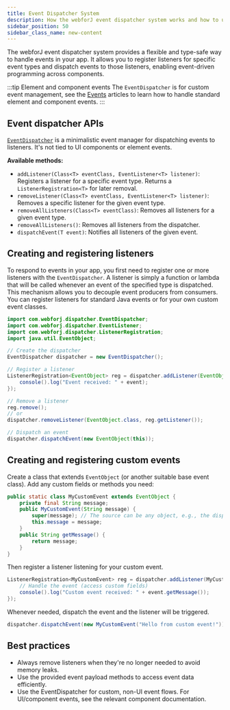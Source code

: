 ```yaml
---
title: Event Dispatcher System
description: How the webforJ event dispatcher system works and how to use it for event-driven programming.
sidebar_position: 50
sidebar_class_name: new-content
---
```


<DocChip chip='since' label='23.06' />
<JavadocLink type="dispatcher" location="com/webforj/dispatcher/EventDispatcher" top='true'/>

The webforJ event dispatcher system provides a flexible and type-safe way to handle events in your app. It allows you to register listeners for specific event types and dispatch events to those listeners, enabling event-driven programming across components.

:::tip Element and component events
The `EventDispatcher` is for custom event management, see the [Events](/docs/building-ui/events) articles to learn how to handle standard element and component events.
:::

<ComponentDemo 
path='/webforj/eventdispatchercustomevent' 
javaE='https://raw.githubusercontent.com/webforj/webforj-documentation/refs/heads/main/src/main/java/com/webforj/samples/views/advanced/EventDispatcherCustomEventView.java'
height = '300px'
/>

## Event dispatcher APIs

[`EventDispatcher`](https://webforj.com/javadoc/com/webforj/dispatcher/EventDispatcher.html) is a minimalistic event manager for dispatching events to listeners. It's not tied to UI components or element events.

**Available methods:**

- `addListener(Class<T> eventClass, EventListener<T> listener)`: Registers a listener for a specific event type. Returns a `ListenerRegistration<T>` for later removal.
- `removeListener(Class<T> eventClass, EventListener<T> listener)`: Removes a specific listener for the given event type.
- `removeAllListeners(Class<T> eventClass)`: Removes all listeners for a given event type.
- `removeAllListeners()`: Removes all listeners from the dispatcher.
- `dispatchEvent(T event)`: Notifies all listeners of the given event.

## Creating and registering listeners

To respond to events in your app, you first need to register one or more listeners with the `EventDispatcher`. A listener is simply a function or lambda that will be called whenever an event of the specified type is dispatched. This mechanism allows you to decouple event producers from consumers. You can register listeners for standard Java events or for your own custom event classes.


```java
import com.webforj.dispatcher.EventDispatcher;
import com.webforj.dispatcher.EventListener;
import com.webforj.dispatcher.ListenerRegistration;
import java.util.EventObject;

// Create the dispatcher
EventDispatcher dispatcher = new EventDispatcher();

// Register a listener
ListenerRegistration<EventObject> reg = dispatcher.addListener(EventObject.class, event -> {
    console().log("Event received: " + event);
});

// Remove a listener
reg.remove();
// or
dispatcher.removeListener(EventObject.class, reg.getListener());

// Dispatch an event
dispatcher.dispatchEvent(new EventObject(this));
```



## Creating and registering custom events

Create a class that extends `EventObject` (or another suitable base event class). Add any custom fields or methods you need:

```java
public static class MyCustomEvent extends EventObject {
    private final String message;
    public MyCustomEvent(String message) {
        super(message); // The source can be any object, e.g., the dispatcher or sender
        this.message = message;
    }
    public String getMessage() {
        return message;
    }
}
```

Then register a listener listening for your custom event.

```java
ListenerRegistration<MyCustomEvent> reg = dispatcher.addListener(MyCustomEvent.class, event -> {
    // Handle the event (access custom fields)
    console().log("Custom event received: " + event.getMessage());
});
```

Whenever needed, dispatch the event and the listener will be triggered.

```java
dispatcher.dispatchEvent(new MyCustomEvent("Hello from custom event!"));
```

## Best practices

- Always remove listeners when they're no longer needed to avoid memory leaks.
- Use the provided event payload methods to access event data efficiently.
- Use the EventDispatcher for custom, non-UI event flows. For UI/component events, see the relevant component documentation.
